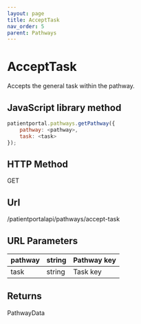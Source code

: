 ```yaml
---
layout: page
title: AcceptTask
nav_order: 5
parent: Pathways
---
```


# AcceptTask

Accepts the general task within the pathway.

## JavaScript library method

```javascript
patientportal.pathways.getPathway({
    pathway: <pathway>,
    task: <task>
});
```

## HTTP Method

GET

## ****Url****

/patientportalapi/pathways/accept-task

## URL Parameters

| pathway | string | Pathway key |
| --- | --- | --- |
| task | string | Task key |

## Returns

PathwayData
